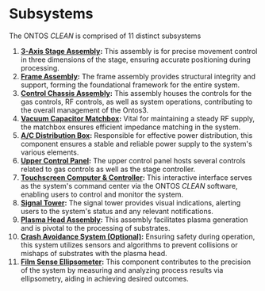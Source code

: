 # Subsystems

The ONTOS _CLEAN_ is comprised of 11 distinct subsystems

1. [**3-Axis Stage Assembly**](1.-axis-stage.md)**:** This assembly is for precise movement control in three dimensions of the stage, ensuring accurate positioning during processing.
2. [**Frame Assembly**](broken-reference)**:** The frame assembly provides structural integrity and support, forming the foundational framework for the entire system.
3. [**Control Chassis Assembly**](broken-reference)**:** This assembly houses the controls for the gas controls, RF controls, as well as system operations, contributing to the overall management of the Ontos3.
4. [**Vacuum Capacitor Matchbox**](3.-vacuum-cap-matchbox-assembly.md)**:** Vital for maintaining a steady RF supply, the matchbox ensures efficient impedance matching in the system.
5. [**A/C Distribution Box**](4.-a-c-distribution-box.md)**:** Responsible for effective power distribution, this component ensures a stable and reliable power supply to the system's various elements.
6. [**Upper Control Panel**](5.-upper-control-panel.md)**:** The upper control panel hosts several controls related to gas controls as well as the stage controller.&#x20;
7. [**Touchscreen Computer & Controller**](6.-touchscreen-computer-and-controller.md)**:** This interactive interface serves as the system's command center via the ONTOS _CLEAN_ software, enabling users to control and monitor the system.
8. [**Signal Tower**](7.-signal-tower.md)**:** The signal tower provides visual indications, alerting users to the system's status and any relevant notifications.
9. [**Plasma Head Assembly**](8.-plasma-head-assembly.md)**:** This assembly facilitates plasma generation and is pivotal to the processing of substrates.
10. [**Crash Avoidance System (Optional)**](9.-crash-avoidance-system.md)**:** Ensuring safety during operation, this system utilizes sensors and algorithms to prevent collisions or mishaps of substrates with the plasma head.
11. [**Film Sense Ellipsometer**](10.-elipsometry-system.md)**:** This component contributes to the precision of the system by measuring and analyzing process results via ellipsometry, aiding in achieving desired outcomes.






